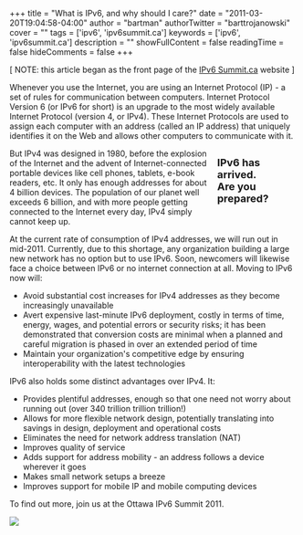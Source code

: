 +++
title = "What is IPv6, and why should I care?"
date = "2011-03-20T19:04:58-04:00"
author = "bartman"
authorTwitter = "barttrojanowski"
cover = ""
tags = ['ipv6', 'ipv6summit.ca']
keywords = ['ipv6', 'ipv6summit.ca']
description = ""
showFullContent = false
readingTime = false
hideComments = false
+++

[ NOTE: this article began as the front page of the [IPv6 Summit.ca](http://ipv6summit.ca) website ]

Whenever you use the Internet, you are using an Internet Protocol (IP) - a set of rules for communication between computers. Internet Protocol Version 6 (or IPv6 for short) is an upgrade to the most widely available Internet Protocol (version 4, or IPv4).  These Internet Protocols are used to assign each computer with an address (called an IP address) that uniquely identifies it on the Web and allows other computers to communicate with it. 

<!--more-->

<div style="float: right; width: 10em; padding: 1em 0 1em 1em;">
<b><font size=+1>IPv6 has arrived.</br>
Are you prepared?</font></b>
</div>

But IPv4 was designed in 1980, before the explosion of the Internet and the advent of Internet-connected portable devices like cell phones, tablets, e-book readers, etc.  It only has enough addresses for about 4 billion devices.  The population of our planet well exceeds 6 billion, and with more people getting connected to the Internet every day, IPv4 simply cannot keep up. 

At the current rate of consumption of IPv4 addresses, we will run out in mid-2011.  Currently, due to this shortage, any organization building a large new network has no option but to use IPv6.  Soon, newcomers will likewise face a choice between IPv6 or no internet connection at all.  Moving to IPv6 now will:

 - Avoid substantial cost increases for IPv4 addresses as they become increasingly unavailable
 - Avert expensive last-minute IPv6 deployment, costly in terms of time, energy, wages, and potential errors or security risks; it has been demonstrated that conversion costs are minimal when a planned and careful migration is phased in over an extended period of time
 - Maintain your organization's competitive edge by ensuring interoperability with the latest technologies</li>


IPv6 also holds some distinct advantages over IPv4.  It:

 - Provides plentiful addresses, enough so that one need not worry about running out (over 340 trillion trillion trillion!)
 - Allows for more flexible network design, potentially translating into savings in design, deployment and operational costs
 - Eliminates the need for network address translation (NAT)
 - Improves quality of service
 - Adds support for address mobility - an address follows a device wherever it goes
 - Makes small network setups a breeze
 - Improves support for mobile IP and mobile computing devices

To find out more, join us at the Ottawa IPv6 Summit 2011.

<a href=http://ipv6summit.ca><img src=http://ipv6summit.ca/public/conferences/1/pageHeaderTitleImage_en_US.png></a>